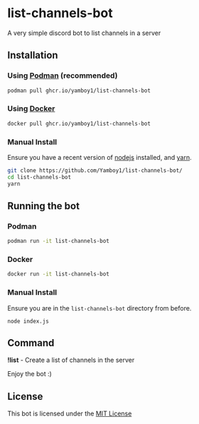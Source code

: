 # list-channels-bot

A very simple discord bot to list channels in a server

## Installation

### Using [Podman](https://podman.io/) (recommended)

```bash
podman pull ghcr.io/yamboy1/list-channels-bot
```

### Using [Docker](https://docker.com)

```bash
docker pull ghcr.io/yamboy1/list-channels-bot
```

### Manual Install

Ensure you have a recent version of [nodejs](https://nodejs.org) installed, and [yarn](https://classic.yarnpkg.com/).

```bash
git clone https://github.com/Yamboy1/list-channels-bot/
cd list-channels-bot
yarn
```

## Running the bot

### Podman

```bash
podman run -it list-channels-bot
```

### Docker

```bash
docker run -it list-channels-bot
```

### Manual Install

Ensure you are in the `list-channels-bot` directory from before.

```
node index.js
```

## Command

**!list** - Create a list of channels in the server

Enjoy the bot :)

## License

This bot is licensed under the [MIT License](LICENSE)

